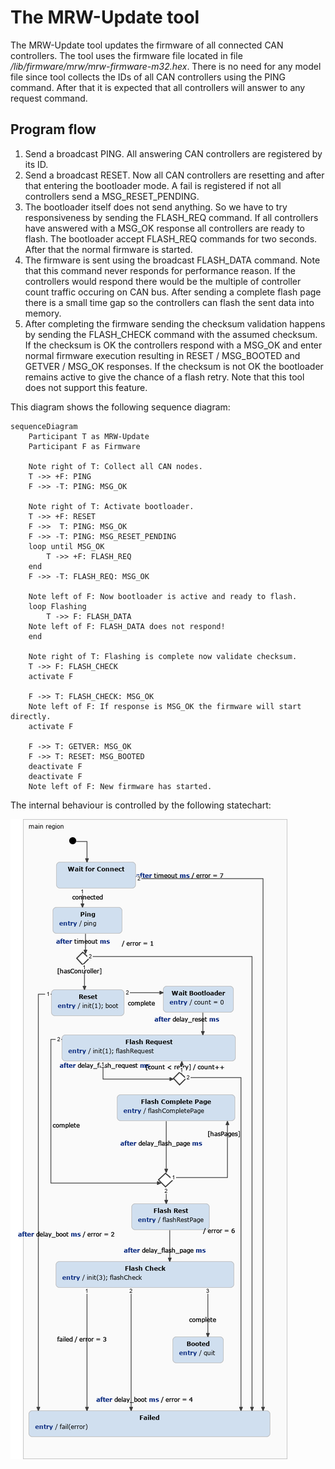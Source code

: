 # The MRW-Update tool
The MRW-Update tool updates the firmware of all connected CAN controllers.
The tool uses the firmware file located in file
*/lib/firmware/mrw/mrw-firmware-m32.hex*. There is no need for any model file since tool collects the IDs of all CAN controllers using the PING command. After that it is expected that all controllers will answer to any request command.

## Program flow
1. Send a broadcast PING. All answering CAN controllers are registered by its ID.
2. Send a broadcast RESET. Now all CAN controllers are resetting and after that entering the bootloader mode. A fail is registered if not all controllers send a MSG_RESET_PENDING.
3. The bootloader itself does not send anything. So we have to try responsiveness by sending the FLASH_REQ command. If all controllers have
answered with a MSG_OK response all controllers are ready to flash. The bootloader accept FLASH_REQ commands for two seconds. After that the normal firmware is started.
4. The firmware is sent using the broadcast FLASH_DATA command. Note that this command never responds for performance reason. If the controllers would respond there would be the multiple of controller count traffic occuring on CAN bus. After sending a complete flash page there is a small time gap so the controllers can flash the sent data into memory.
5. After completing the firmware sending the checksum validation happens by sending the FLASH_CHECK command with the assumed checksum. If the checksum is OK the controllers respond with a MSG_OK and enter normal firmware execution resulting in RESET / MSG_BOOTED and GETVER / MSG_OK responses. If the checksum is not OK the bootloader remains active to give the chance of a flash retry. Note that this tool does not support this
feature.

This diagram shows the following sequence diagram:

```mermaid
sequenceDiagram
	Participant T as MRW-Update
	Participant F as Firmware

	Note right of T: Collect all CAN nodes.
	T ->> +F: PING
	F ->> -T: PING: MSG_OK

	Note right of T: Activate bootloader.
	T ->> +F: RESET
	F ->>  T: PING: MSG_OK
	F ->> -T: PING: MSG_RESET_PENDING
	loop until MSG_OK
		T ->> +F: FLASH_REQ
	end
	F ->> -T: FLASH_REQ: MSG_OK

	Note left of F: Now bootloader is active and ready to flash.
	loop Flashing
		T ->> F: FLASH_DATA
	Note left of F: FLASH_DATA does not respond!
	end

	Note right of T: Flashing is complete now validate checksum.
	T ->> F: FLASH_CHECK
	activate F

	F ->> T: FLASH_CHECK: MSG_OK
	Note left of F: If response is MSG_OK the firmware will start directly.
	activate F

	F ->> T: GETVER: MSG_OK
	F ->> T: RESET: MSG_BOOTED
	deactivate F
	deactivate F
	Note left of F: New firmware has started.
```

The internal behaviour is controlled by the following statechart:

<img src="../../statecharts/images/UpdateStatechart_0.png"/>
